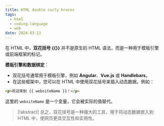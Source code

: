 ```yaml
---
title: HTML double curly braces
tags:
  - html
  - coding-language
  - web
date: 2024-03-13
---
```

在 HTML 中，**双花括号 {{}}** 并不是原生的 HTML 语法，而是一种用于模板引擎或前端框架的标记。

 **模板引擎和数据绑定**：

- 双花括号通常用于模板引擎，例如 **Angular**、**Vue.js** 或 **Handlebars**。
- 在这些框架中，您可以在 HTML 中使用双花括号来插入动态数据。例如：

```html
<p>欢迎来到 {{ websiteName }}！</p>
```

这里的 `websiteName` 是一个变量，它会被实际的值替代。

> [!abstract] 
> 总之，双花括号是一种强大的工具，用于将动态数据嵌入到 HTML 中，使网页更具交互性和实用性。 